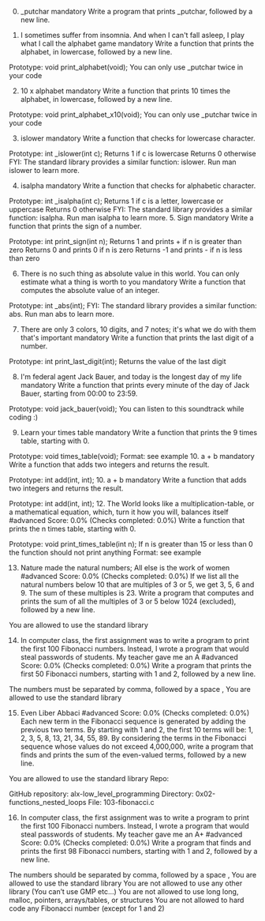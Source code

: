 0. _putchar
mandatory
Write a program that prints _putchar, followed by a new line.

1. I sometimes suffer from insomnia. And when I can't fall asleep, I play what I call the alphabet game
mandatory
Write a function that prints the alphabet, in lowercase, followed by a new line.

Prototype: void print_alphabet(void);
You can only use _putchar twice in your code

2. 10 x alphabet
mandatory
Write a function that prints 10 times the alphabet, in lowercase, followed by a new line.

Prototype: void print_alphabet_x10(void);
You can only use _putchar twice in your code

3. islower
mandatory
Write a function that checks for lowercase character.

Prototype: int _islower(int c);
Returns 1 if c is lowercase
Returns 0 otherwise
FYI: The standard library provides a similar function: islower. Run man islower to learn more.

4. isalpha
mandatory
Write a function that checks for alphabetic character.

Prototype: int _isalpha(int c);
Returns 1 if c is a letter, lowercase or uppercase
Returns 0 otherwise
FYI: The standard library provides a similar function: isalpha. Run man isalpha to learn more.
5. Sign
mandatory
Write a function that prints the sign of a number.

Prototype: int print_sign(int n);
Returns 1 and prints + if n is greater than zero
Returns 0 and prints 0 if n is zero
Returns -1 and prints - if n is less than zero

6. There is no such thing as absolute value in this world. You can only estimate what a thing is worth to you
mandatory
Write a function that computes the absolute value of an integer.

Prototype: int _abs(int);
FYI: The standard library provides a similar function: abs. Run man abs to learn more.

7. There are only 3 colors, 10 digits, and 7 notes; it's what we do with them that's important
mandatory
Write a function that prints the last digit of a number.

Prototype: int print_last_digit(int);
Returns the value of the last digit

8. I'm federal agent Jack Bauer, and today is the longest day of my life
mandatory
Write a function that prints every minute of the day of Jack Bauer, starting from 00:00 to 23:59.

Prototype: void jack_bauer(void);
You can listen to this soundtrack while coding :)

9. Learn your times table
mandatory
Write a function that prints the 9 times table, starting with 0.

Prototype: void times_table(void);
Format: see example
10. a + b
mandatory
Write a function that adds two integers and returns the result.

Prototype: int add(int, int);
10. a + b
mandatory
Write a function that adds two integers and returns the result.

Prototype: int add(int, int);
12. The World looks like a multiplication-table, or a mathematical equation, which, turn it how you will, balances itself
#advanced
Score: 0.0% (Checks completed: 0.0%)
Write a function that prints the n times table, starting with 0.

Prototype: void print_times_table(int n);
If n is greater than 15 or less than 0 the function should not print anything
Format: see example

13. Nature made the natural numbers; All else is the work of women
#advanced
Score: 0.0% (Checks completed: 0.0%)
If we list all the natural numbers below 10 that are multiples of 3 or 5, we get 3, 5, 6 and 9. The sum of these multiples is 23. Write a program that computes and prints the sum of all the multiples of 3 or 5 below 1024 (excluded), followed by a new line.

You are allowed to use the standard library

14. In computer class, the first assignment was to write a program to print the first 100 Fibonacci numbers. Instead, I wrote a program that would steal passwords of students. My teacher gave me an A
#advanced
Score: 0.0% (Checks completed: 0.0%)
Write a program that prints the first 50 Fibonacci numbers, starting with 1 and 2, followed by a new line.

The numbers must be separated by comma, followed by a space , 
You are allowed to use the standard library

15. Even Liber Abbaci
#advanced
Score: 0.0% (Checks completed: 0.0%)
Each new term in the Fibonacci sequence is generated by adding the previous two terms. By starting with 1 and 2, the first 10 terms will be: 1, 2, 3, 5, 8, 13, 21, 34, 55, 89. By considering the terms in the Fibonacci sequence whose values do not exceed 4,000,000, write a program that finds and prints the sum of the even-valued terms, followed by a new line.

You are allowed to use the standard library
Repo:

GitHub repository: alx-low_level_programming
Directory: 0x02-functions_nested_loops
File: 103-fibonacci.c

16. In computer class, the first assignment was to write a program to print the first 100 Fibonacci numbers. Instead, I wrote a program that would steal passwords of students. My teacher gave me an A+
#advanced
Score: 0.0% (Checks completed: 0.0%)
Write a program that finds and prints the first 98 Fibonacci numbers, starting with 1 and 2, followed by a new line.

The numbers should be separated by comma, followed by a space ,
You are allowed to use the standard library
You are not allowed to use any other library (You can’t use GMP etc…)
You are not allowed to use long long, malloc, pointers, arrays/tables, or structures
You are not allowed to hard code any Fibonacci number (except for 1 and 2)








